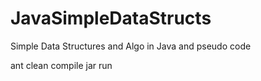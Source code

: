 # JavaSimpleDataStructs
Simple Data Structures and Algo in Java and pseudo code


ant clean compile jar run
